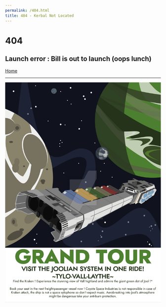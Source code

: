 ```yaml
---
permalink: /404.html
title: 404 - Kerbal Not Located
---
```


<!-- 404.md v1.0.0.0
SimpleConstruction! (SCON)
created: 01 Feb 2022
updated: 20 Feb 2022 -->

<script src="https://kit.fontawesome.com/0ea5493613.js" crossorigin="anonymous"></script>
<i class="fa fa-gear fa-spin fa-2x" style="color: firebrick"></i>

# 404

## Launch error : Bill is out to launch (oops lunch)

[Home](https://zer0kerbal.github.io/SimpleConstruction)

---

![Space Ground Tour by discoslelge](https://github.com/zer0Kerbal/JoolianDiscovery/blob/master/img/space-grand-tour-ksp-by-discoslelge-dbvxxbz-fullview.png?raw=true)

<!-- this file CC BY-NC-ND 3.0 Unported by zer0Kerbal -->
